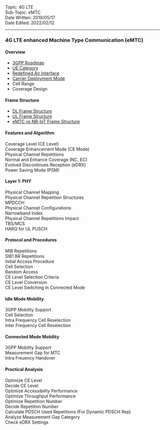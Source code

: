 Topic: 4G LTE<br>
Sub-Topic: eMTC<br>
Date Written: 2019/05/17<br>
Date Edited: 2022/02/12<br>

---

### 4G LTE enhanced Machine Type Communication (eMTC)
#### Overview 

- [3GPP Roadmap](/lte_emtc/lte_emtc_overview.md?id=3GPP-Roadmap)<br>
- [UE Category](/lte_emtc/lte_emtc_overview.md?id=UE-Category)<br>
- [Redefined Air Interface](/lte_emtc/lte_emtc_overview.md?id=Redefined-Air-Interface)<br>
- [Carrier Deployment Mode](/lte_emtc/lte_emtc_overview.md?id=Carrier-Deployment-Mode)<br>
- Cell Range <br>
- Coverage Design <br>

#### Frame Structure 

- [DL Frame Structure](/lte_emtc/lte_emtc_framestructure.md?id=DL-Frame-Structure)<br>
- [UL Frame Structure](/lte_emtc/lte_emtc_framestructure.md?id=UL-Frame-Structure)<br>
- [eMTC vs NB-IoT Frame Structure ](/lte_emtc/lte_emtc_framestructure.md?id=eMTC-vs-NB-IoT-Frame-Structure )<br>

#### Features and Algorithm 

Coverage Level (CE Level) <br>
Coverage Enhancement Mode (CE Mode) <br>
Physical Channel Repetitions <br>
Normal and Enhance Coverage (NC, EC) <br>
Evolved Discontinues Reception (eDRX) <br>
Power Saving Mode (PSM) <br>

#### Layer 1: PHY

Physical Channel Mapping <br>
Physical Channel Repetition Structures <br>
MPDCCH <br>
Physical Channel Configurations <br>
Narrowband Index <br>
Physical Channel Repetitions Impact <br>
TBS/MCS <br>
HARQ for UL PUSCH <br>

#### Protocol and Procedures 

MIB Repetitions <br>
SIB1 BR Repetitions <br>
Initial Access Procedure <br>
Cell Selection <br>
Random Access <br>
CE Level Selection Criteria <br>
CE Level Conversion <br>
CE Level Switching in Connected Mode  <br>

#### Idle Mode Mobility 
 
3GPP Mobility Support <br>
Cell Selection<br> 
Intra Frequency Cell Reselection<br> 
Inter Frequency Cell Reselection<br> 

#### Connected Mode Mobility 

3GPP Mobility Support <br>
Measurement Gap for MTC <br>
Intra Freuency Handover <br>

#### Practical Analysis 

Optimize CE Level <br>
Decide CE Level <br>
Optimize Accessibility Performance <br>
Optimize Throughput Performance <br>
Optimize Repetition Number <br>
Decide Repetition Number <br>
Calculate PDSCH Used Repetitions (For Dynamic PDSCH Rep) <br>
Analyze Measurement Gap Category <br>
Check eDRX Settings <br>